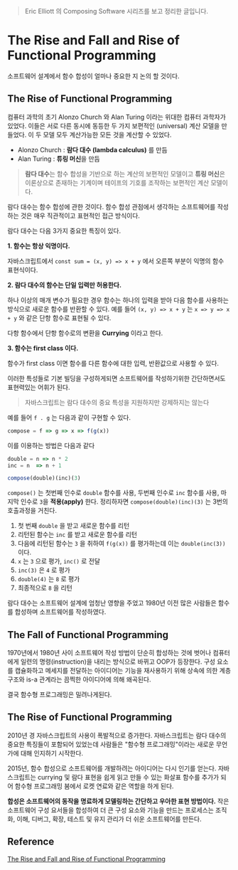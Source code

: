 > Eric Elliott 의 Composing Software 시리즈를 보고 정리한 글입니다.

# The Rise and Fall and Rise of Functional Programming

소프트웨어 설계에서 함수 합성이 얼마나 중요한 지 논의 할 것이다.

## The Rise of Functional Programming

컴퓨터 과학의 초기 Alonzo Church 와 Alan Turing 이라는 위대한 컴퓨터 과학자가 있었다. 이들은 서로 다른 동시에 동등한 두 가지 보편적인 (universal) 계산 모델을 만들었다. 이 두 모델 모두 계산가능한 모든 것을 계산할 수 있었다.

- Alonzo Church : **람다 대수 (lambda calculus)** 를 만듬
- Alan Turing : **튜링 머신**을 만듬

> **람다 대수**는 함수 합성을 기반으로 하는 계산의 보편적인 모델이고 **튜링 머신**은 이론상으로 존재하는 기계이며 테이프의 기호를 조작하는 보편적인 계산 모델이다.

람다 대수는 함수 합성에 관한 것이다. 함수 합성 관점에서 생각하는 소프트웨어를 작성하는 것은 매우 직관적이고 표현적인 접근 방식이다.

람다 대수는 다음 3가지 중요한 특징이 있다.

**1. 함수는 항상 익명이다.**

자바스크립트에서 `const sum = (x, y) => x + y` 에서 오른쪽 부분이 익명의 함수 표현식이다.

**2. 람다 대수의 함수는 단일 입력만 허용한다.**

하나 이상의 매개 변수가 필요한 경우 함수는 하나의 입력을 받아 다음 함수를 사용하는 방식으로 새로운 함수를 반환할 수 있다. 예를 들어 `(x, y) => x + y` 는 `x => y => x + y` 와 같은 단항 함수로 표현될 수 있다. 

다항 함수에서 단항 함수로의 변환을 **Currying** 이라고 한다.

**3. 함수는 first class 이다.**

함수가 first class 이면 함수를 다른 함수에 대한 입력, 반환값으로 사용할 수 있다.

이러한 특성들로 기본 빌딩을 구성하게되면 소프트웨어를 작성하기위한 간단하면서도 표현력있는 어휘가 된다.

> 자바스크립트는 람다 대수의 중요 특성을 지원하지만 강제하지는 않는다

예를 들어 `f . g` 는 다음과 같이 구현할 수 있다.

``` javascript
compose = f => g => x => f(g(x))
```

이를 이용하는 방법은 다음과 같다

``` javascript
double = n => n * 2
inc = n  => n + 1

compose(double)(inc)(3)
```

`compose()` 는 첫번째 인수로 `double` 함수를 사용, 두번째 인수로 `inc` 함수를 사용, 마지막 인수로 `3`을 **적용(apply)** 한다. 정리하자면 `compose(double)(inc)(3)` 는 3번의 호출과정을 거친다.

1. 첫 번째 `double` 을 받고 새로운 함수를 리턴
2. 리턴된 함수는 `inc` 를 받고 새로운 함수를 리턴
3. 다음에 리턴된 함수는 `3` 을 취하여 `f(g(x))` 를 평가하는데 이는 `double(inc(3))` 이다.
4. `x` 는 `3` 으로 평가, `inc()` 로 전달
5. `inc(3)` 은 `4` 로 평가
6. `double(4)` 는 `8` 로 평가
7. 최종적으로 `8` 을 리턴

람다 대수는 소프트웨어 설계에 엄청난 영향을 주었고 1980년 이전 많은 사람들은 함수를 합성하며 소프트웨어를 작성하였다.

## The Fall of Functional Programming

1970년에서 1980년 사이 소프트웨어 작성 방법이 단순히 합성하는 것에 벗어나 컴퓨터에게 일련의 명령(instruction)을 내리는 방식으로 바뀌고 OOP가 등장한다. 구성 요소를 캡슐화하고 메세지를 전달하는 아이디어는 기능을 재사용하기 위해 상속에 의한 계층 구조와 is-a 관계라는 끔찍한 아이디어에 의해 왜곡된다.

결국 함수형 프로그래밍은 밀려나게된다.

## The Rise of Functional Programming

2010년 경 자바스크립트의 사용이 폭발적으로 증가한다. 자바스크립트는 람다 대수의 중요한 특징들이 포함되어 있었는데 사람들은 "함수형 프로그래밍"이라는 새로운 무언가에 대해 인지하기 시작한다.

2015년, 함수 합성으로 소프트웨어를 개발하려는 아이디어는 다시 인기를 얻는다. 자바스크립트는 currying 및 람다 표현을 쉽게 읽고 만들 수 있는 화살표 함수를 추가가 되어 함수형 프로그래밍 붐에서 로켓 연료와 같은 역할을 하게 된다.

**합성은 소프트웨어의 동작을 명료하게 모델링하는 간단하고 우아한 표현 방법이다.** 작은 소프트웨어 구성 요서들을 합성하여 더 큰 구성 요소와 기능을 만드는 프로세스는 조직화, 이해, 디버그, 확장, 테스트 및 유지 관리가 더 쉬운 소프트웨어를 만든다.

## Reference

[The Rise and Fall and Rise of Functional Programming](https://medium.com/javascript-scene/the-rise-and-fall-and-rise-of-functional-programming-composable-software-c2d91b424c8c)